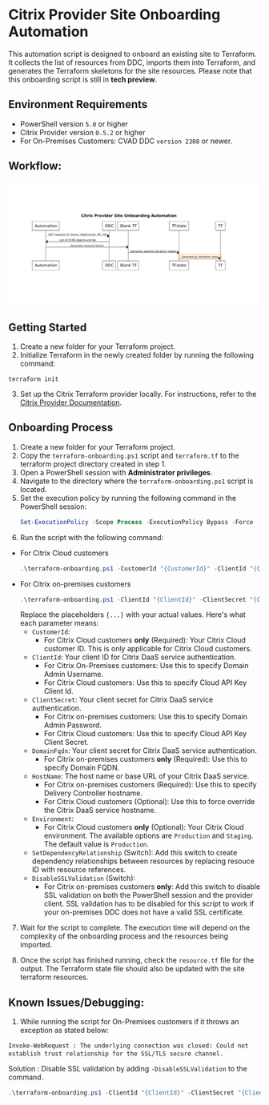 # Citrix Provider Site Onboarding Automation

This automation script is designed to onboard an existing site to Terraform. It collects the list of resources from DDC, imports them into Terraform, and generates the Terraform skeletons for the site resources. Please note that this onboarding script is still in **tech preview**.

## Environment Requirements

- PowerShell version `5.0` or higher
- Citrix Provider version `0.5.2` or higher
- For On-Premises Customers: CVAD DDC `version 2308` or newer.

## Workflow:

![](./images/Onboarding%20Automation%20Workflow.png)

## Getting Started

1. Create a new folder for your Terraform project.
2. Initialize Terraform in the newly created folder by running the following command:
  ```shell
  terraform init
  ```
3. Set up the Citrix Terraform provider locally. For instructions, refer to the [Citrix Provider Documentation](https://registry.terraform.io/providers/citrix/citrix/latest/docs).

## Onboarding Process

1. Create a new folder for your Terraform project.
2. Copy the `terraform-onboarding.ps1` script and `terraform.tf` to the terraform project directory created in step 1.
3. Open a PowerShell session with **Administrator privileges**.
4. Navigate to the directory where the `terraform-onboarding.ps1` script is located.
5. Set the execution policy by running the following command in the PowerShell session:
    ```powershell
    Set-ExecutionPolicy -Scope Process -ExecutionPolicy Bypass -Force
    ```
6. Run the script with the following command:
  - For Citrix Cloud customers
    ```powershell
    .\terraform-onboarding.ps1 -CustomerId "{CustomerId}" -ClientId "{ClientId}" -ClientSecret "{ClientSecret}" -HostName "{HostName}" -Environment "{Environment}"
    ```
  - For Citrix on-premises customers
    ```powershell
    .\terraform-onboarding.ps1 -ClientId "{ClientId}" -ClientSecret "{ClientSecret}" -DomainFqdn "{Domain FQDN}" -HostName "{HostName}"
    ```
    Replace the placeholders `{...}` with your actual values. Here's what each parameter means:
    - `CustomerId`: 
      - For Citrix Cloud customers **only** (Required): Your Citrix Cloud customer ID. This is only applicable for Citrix Cloud customers.
    - `ClientId`: Your client ID for Citrix DaaS service authentication.
      - For Citrix On-Premises customers: Use this to specify Domain Admin Username.
      - For Citrix Cloud customers: Use this to specify Cloud API Key Client Id.
    - `ClientSecret`: Your client secret for Citrix DaaS service authentication.
      - For Citrix on-premises customers: Use this to specify Domain Admin Password.
      - For Citrix Cloud customers: Use this to specify Cloud API Key Client Secret.
    - `DomainFqdn`: Your client secret for Citrix DaaS service authentication.
      - For Citrix on-premises customers **only** (Required): Use this to specify Domain FQDN.
    - `HostName`: The host name or base URL of your Citrix DaaS service.
      - For Citrix on-premises customers (Required): Use this to specify Delivery Controller hostname.
      - For Citrix Cloud customers (Optional): Use this to force override the Citrix DaaS service hostname.
    - `Environment`: 
      - For Citrix Cloud customers **only** (Optional): Your Citrix Cloud environment. The available options are `Production` and `Staging`. The default value is `Production`.
    - `SetDependencyRelationship` (Switch): Add this switch to create dependency relationships between resources by replacing resouce ID with resource references.
    - `DisableSSLValidation` (Switch): 
      - For Citrix on-premises customers **only**: Add this switch to disable SSL validation on both the PowerShell session and the provider client. SSL validation has to be disabled for this script to work if your on-premises DDC does not have a valid SSL certificate.

7. Wait for the script to complete. The execution time will depend on the complexity of the onboarding process and the resources being imported.

8. Once the script has finished running, check the `resource.tf` file for the output. The Terraform state file should also be updated with the site terraform resources.


## Known Issues/Debugging:
1. While running the script for On-Premises customers if it throws an exception as stated below:

```
Invoke-WebRequest : The underlying connection was closed: Could not establish trust relationship for the SSL/TLS secure channel.
```
Solution : 
Disable SSL validation by adding `-DisableSSLValidation` to the command.
```powershell
.\terraform-onboarding.ps1 -ClientId "{ClientId}" -ClientSecret "{ClientSecret}" -DomainFqdn "{Domain FQDN}" -HostName "{HostName}" -DisableSSLValidation
```